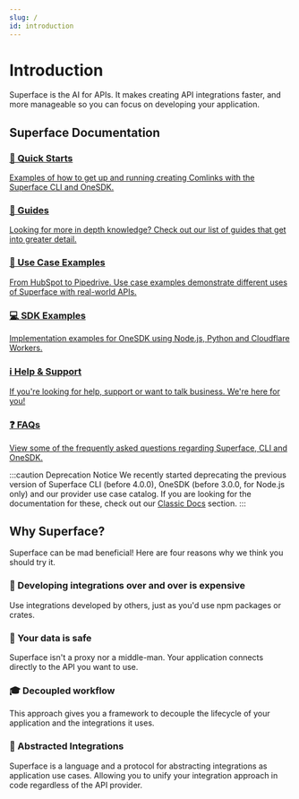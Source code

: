 ```yaml
---
slug: /
id: introduction
---
```


# Introduction

Superface is the AI for APIs. It makes creating API integrations faster, and more manageable so you can focus on developing your application.

## Superface Documentation

<div className="row padding-bottom--lg">
  <div className="col col--6">
    <div className="card shadow">
      <a href="./introduction/getting-started" class="menu__link">
      <div className="card__body">
        <h3>🏃 Quick Starts</h3>
        <p>Examples of how to get up and running creating Comlinks with the Superface CLI and OneSDK.
        </p>
      </div>
      </a>
    </div>
  </div>

<div className="col col--6">
    <div className="card shadow">
      <a href="./guides/how-to-create" class="menu__link">
      <div className="card__body">
        <h3>🔎 Guides</h3>
        <p>Looking for more in depth knowledge? Check out our list of guides that get into greater detail.
        </p>
      </div>
      </a>
    </div>
  </div>
<div className="col col--6">
    <div className="card shadow">
      <a href="./api-examples/hubspot" class="menu__link">
      <div className="card__body">
        <h3>💼 Use Case Examples</h3>
        <p>From HubSpot to Pipedrive. Use case examples demonstrate different uses of Superface with real-world APIs.
        </p>
      </div>
      </a>
    </div>
  </div>
<div className="col col--6">
    <div className="card shadow">
      <a href="./examples/nodejs" class="menu__link">
      <div className="card__body">
        <h3>💻 SDK Examples</h3>
        <p>Implementation examples for OneSDK using Node.js, Python and Cloudflare Workers.
        </p>
      </div>
      </a>
    </div>
  </div>
  <div className="col col--6">
    <div className="card shadow">
      <a href="./support" class="menu__link">
      <div className="card__body">
        <h3>ℹ️ Help & Support</h3>
        <p>If you're looking for help, support or want to talk business. We're here for you!
        </p>
      </div>
      </a>
    </div>
  </div>
<div className="col col--6">
    <div className="card shadow">
      <a href="./faq" class="menu__link">
      <div className="card__body">
        <h3>❓ FAQs</h3>
        <p>View some of the frequently asked questions regarding Superface, CLI and OneSDK.
        </p>
      </div>
      </a>
    </div>
  </div>
</div>

:::caution Deprecation Notice
We recently started deprecating the previous version of Superface CLI (before 4.0.0), OneSDK (before 3.0.0, for Node.js only) and our provider use case catalog. If you are looking for the documentation for these, check out our [Classic Docs](./classic) section.
:::

## Why Superface?

Superface can be mad beneficial! Here are four reasons why we think you should try it.

<div className="row padding-bottom--lg">
  <div className="col col--6">
    <div className="card shadow">
      <div className="card__body">
        <h3>💸 Developing integrations over and over is expensive</h3>
        <p>Use integrations developed by others, just as you'd use npm packages or crates.
        </p>
      </div>
    </div>
  </div>

<div className="col col--6">
    <div className="card shadow">
      <div className="card__body">
        <h3>🔐 Your data is safe</h3>
        <p>Superface isn't a proxy nor a middle-man. Your application connects directly to the API you want to use.
        </p>
      </div>
    </div>
  </div>
  <div className="col col--6">
    <div className="card shadow">
      <div className="card__body">
        <h3>🎓 Decoupled workflow</h3>
        <p>This approach gives you a framework to decouple the lifecycle of your application and the integrations it uses.
        </p>
      </div>
    </div>
  </div>
    <div className="col col--6">
    <div className="card shadow">
      <div className="card__body">
        <h3>🧐 Abstracted Integrations</h3>
        <p>Superface is a language and a protocol for abstracting integrations as application use cases. Allowing you to unify your integration approach in code regardless of the API provider.
        </p>
      </div>
    </div>
  </div>
</div>
